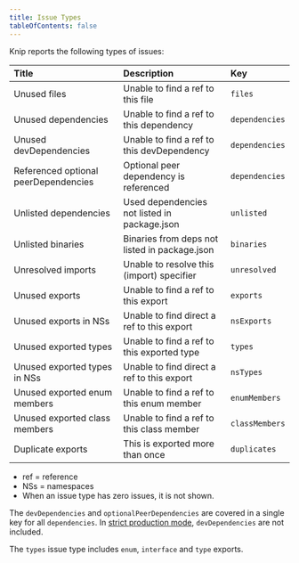```yaml
---
title: Issue Types
tableOfContents: false
---
```


Knip reports the following types of issues:

| Title                                | Description                                   | Key            |
| :----------------------------------- | :-------------------------------------------- | :------------- |
| Unused files                         | Unable to find a ref to this file             | `files`        |
| Unused dependencies                  | Unable to find a ref to this dependency       | `dependencies` |
| Unused devDependencies               | Unable to find a ref to this devDependency    | `dependencies` |
| Referenced optional peerDependencies | Optional peer dependency is referenced        | `dependencies` |
| Unlisted dependencies                | Used dependencies not listed in package.json  | `unlisted`     |
| Unlisted binaries                    | Binaries from deps not listed in package.json | `binaries`     |
| Unresolved imports                   | Unable to resolve this (import) specifier     | `unresolved`   |
| Unused exports                       | Unable to find a ref to this export           | `exports`      |
| Unused exports in NSs                | Unable to find direct a ref to this export    | `nsExports`    |
| Unused exported types                | Unable to find a ref to this exported type    | `types`        |
| Unused exported types in NSs         | Unable to find direct a ref to this export    | `nsTypes`      |
| Unused exported enum members         | Unable to find a ref to this enum member      | `enumMembers`  |
| Unused exported class members        | Unable to find a ref to this class member     | `classMembers` |
| Duplicate exports                    | This is exported more than once               | `duplicates`   |

- ref = reference
- NSs = namespaces
- When an issue type has zero issues, it is not shown.

The `devDependencies` and `optionalPeerDependencies` are covered in a single key
for all `dependencies`. In [strict production mode][1], `devDependencies` are
not included.

The `types` issue type includes `enum`, `interface` and `type` exports.

[1]: ../features/production-mode.md#strict-mode
